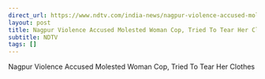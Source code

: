 ```yaml
---
direct_url: https://www.ndtv.com/india-news/nagpur-violence-accused-molested-woman-constable-tried-to-tear-her-clothes-cops-7958832
layout: post
title: Nagpur Violence Accused Molested Woman Cop, Tried To Tear Her Clothes
subtitle: NDTV
tags: []
---
```


Nagpur Violence Accused Molested Woman Cop, Tried To Tear Her Clothes
